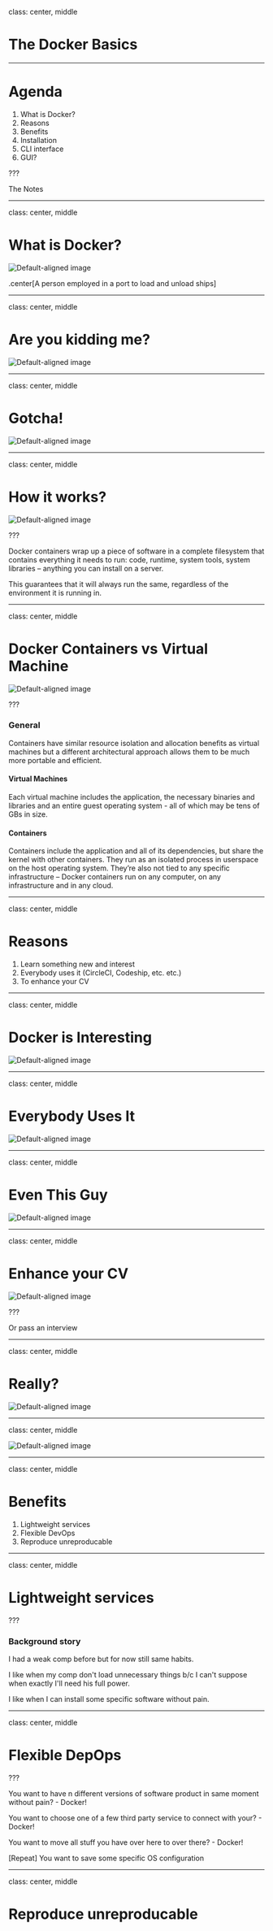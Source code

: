 class: center, middle

# The Docker Basics

---

# Agenda

1. What is Docker?
2. Reasons
3. Benefits
4. Installation
5. CLI interface
6. GUI?

???

The Notes

---
class: center, middle

# What is Docker?

![Default-aligned image](images/docker-man.min.jpg)

.center[A person employed in a port to load and unload ships]

---
class: center, middle

# Are you kidding me?

![Default-aligned image](images/google-docker-definition.png)

---
class: center, middle

# Gotcha!

![Default-aligned image](images/google-docker-first-link.png)

---
class: center, middle

# How it works?

![Default-aligned image](images/docker-how-it-works.png)

???

Docker containers wrap up a piece of software in a complete filesystem
that contains everything it needs to run: code, runtime, system tools,
system libraries – anything you can install on a server.

This guarantees that it will always run the same,
regardless of the environment it is running in.

---
class: center, middle

# Docker Containers vs Virtual Machine

![Default-aligned image](images/containers-vs-virtual-machines.png)

???

### General

Containers have similar resource isolation and allocation benefits
as virtual machines but a different architectural approach allows
them to be much more portable and efficient.

#### Virtual Machines

Each virtual machine includes the application, the necessary binaries
and libraries and an entire guest operating system -
all of which may be tens of GBs in size.

#### Containers

Containers include the application and all of its dependencies,
but share the kernel with other containers. They run as an isolated process
in userspace on the host operating system. They’re also not tied
to any specific infrastructure – Docker containers run on any computer,
on any infrastructure and in any cloud.

---
class: center, middle

# Reasons

1. Learn something new and interest
2. Everybody uses it (CircleCI, Codeship, etc. etc.)
3. To enhance your CV

---
class: center, middle

# Docker is Interesting

![Default-aligned image](images/library.jpg)

---
class: center, middle

# Everybody Uses It

![Default-aligned image](images/companies.jpg)

---
class: center, middle

# Even This Guy

![Default-aligned image](images/homeless.jpg)

---
class: center, middle

# Enhance your CV

![Default-aligned image](images/businessman.jpg)

???

Or pass an interview

---
class: center, middle

# Really?

![Default-aligned image](images/will-stephen.png)

---
class: center, middle

![Default-aligned image](images/throlling.jpg)

---
class: center, middle

# Benefits

1. Lightweight services
2. Flexible DevOps
3. Reproduce unreproducable

---
class: center, middle

# Lightweight services

???

### Background story

I had a weak comp before but for now still same habits.

I like when my comp don't load unnecessary things
b/c I can't suppose when exactly I'll need his full power.

I like when I can install some specific software without pain.

---
class: center, middle

# Flexible DepOps

???

You want to have n different versions of software product
in same moment without pain? - Docker!

You want to choose one of a few third party service to connect with your? - Docker!

You want to move all stuff you have over here to over there? - Docker!

[Repeat] You want to save some specific OS configuration

---
class: center, middle

# Reproduce unreproducable

